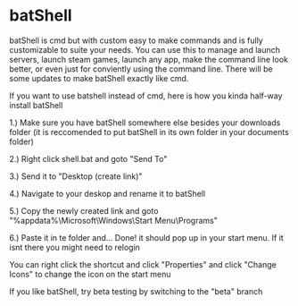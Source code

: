 # batShell

batShell is cmd but with custom easy to make commands and is fully customizable to suite your needs. You can use this to manage and launch servers, launch steam games, launch any app, make the command line look better, or even just for conviently using the command line. There will be some updates to make batShell exactly like cmd.

If you want to use batshell instead of cmd, here is how you kinda half-way install batShell

1.) Make sure you have batShell somewhere else besides your downloads folder (it is reccomended to put batShell in its own folder in your documents folder)

2.) Right click shell.bat and goto "Send To"

3.) Send it to "Desktop (create link)"

4.) Navigate to your deskop and rename it to batShell

5.) Copy the newly created link and goto "%appdata%\Microsoft\Windows\Start Menu\Programs"

6.) Paste it in te folder and... Done! it should pop up in your start menu. If it isnt there you might need to relogin

You can right click the shortcut and click "Properties" and click "Change Icons" to change the icon on the start menu

If you like batShell, try beta testing by switching to the "beta" branch
